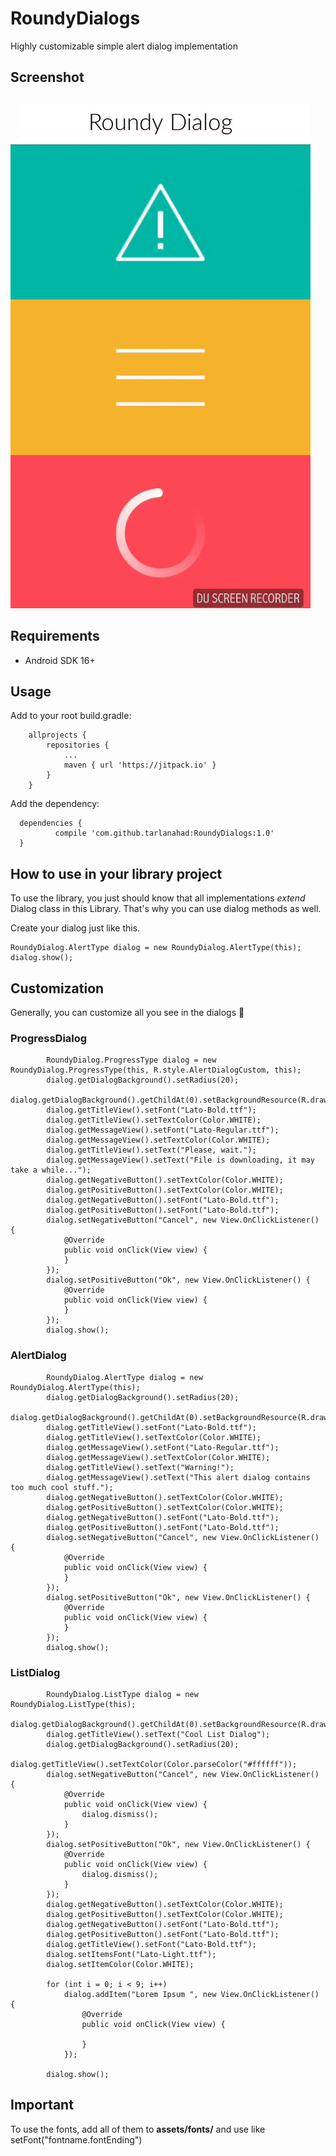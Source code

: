 # RoundyDialogs
Highly customizable simple alert dialog implementation
## Screenshot

![GIF](https://github.com/tarlanahad/RoundyDialogs/blob/master/ezgif-1-1b55732ddd.gif)



## Requirements
* Android SDK 16+

## Usage
Add to your root build.gradle:

```
	allprojects {
		repositories {
			...
			maven { url 'https://jitpack.io' }
		}
	}
  ```
Add the dependency:

  ```
  	dependencies {
	        compile 'com.github.tarlanahad:RoundyDialogs:1.0'
	}
  ```
  
  ## How to use in your library project
To use the library, you just should know that all implementations *extend* Dialog class in this Library. That's why you can
use dialog methods as well.

Create your dialog just like this.
```
RoundyDialog.AlertType dialog = new RoundyDialog.AlertType(this);
dialog.show();
```

## Customization
Generally, you can customize all you see in the dialogs 💪
### ProgressDialog
```
        RoundyDialog.ProgressType dialog = new RoundyDialog.ProgressType(this, R.style.AlertDialogCustom, this);
        dialog.getDialogBackground().setRadius(20);
        dialog.getDialogBackground().getChildAt(0).setBackgroundResource(R.drawable.gradient_two);
        dialog.getTitleView().setFont("Lato-Bold.ttf");
        dialog.getTitleView().setTextColor(Color.WHITE);
        dialog.getMessageView().setFont("Lato-Regular.ttf");
        dialog.getMessageView().setTextColor(Color.WHITE);
        dialog.getTitleView().setText("Please, wait.");
        dialog.getMessageView().setText("File is downloading, it may take a while...");
        dialog.getNegativeButton().setTextColor(Color.WHITE);
        dialog.getPositiveButton().setTextColor(Color.WHITE);
        dialog.getNegativeButton().setFont("Lato-Bold.ttf");
        dialog.getPositiveButton().setFont("Lato-Bold.ttf");
        dialog.setNegativeButton("Cancel", new View.OnClickListener() {
            @Override
            public void onClick(View view) {
            }
        });
        dialog.setPositiveButton("Ok", new View.OnClickListener() {
            @Override
            public void onClick(View view) {
            }
        });
        dialog.show();
```
###  AlertDialog
```
        RoundyDialog.AlertType dialog = new RoundyDialog.AlertType(this);
        dialog.getDialogBackground().setRadius(20);
        dialog.getDialogBackground().getChildAt(0).setBackgroundResource(R.drawable.gradient_three);
        dialog.getTitleView().setFont("Lato-Bold.ttf");
        dialog.getTitleView().setTextColor(Color.WHITE);
        dialog.getMessageView().setFont("Lato-Regular.ttf");
        dialog.getMessageView().setTextColor(Color.WHITE);
        dialog.getTitleView().setText("Warning!");
        dialog.getMessageView().setText("This alert dialog contains too much cool stuff.");
        dialog.getNegativeButton().setTextColor(Color.WHITE);
        dialog.getPositiveButton().setTextColor(Color.WHITE);
        dialog.getNegativeButton().setFont("Lato-Bold.ttf");
        dialog.getPositiveButton().setFont("Lato-Bold.ttf");
        dialog.setNegativeButton("Cancel", new View.OnClickListener() {
            @Override
            public void onClick(View view) {
            }
        });
        dialog.setPositiveButton("Ok", new View.OnClickListener() {
            @Override
            public void onClick(View view) {
            }
        });
        dialog.show();
```
###  ListDialog
```
        RoundyDialog.ListType dialog = new RoundyDialog.ListType(this);
        dialog.getDialogBackground().getChildAt(0).setBackgroundResource(R.drawable.gradient);
        dialog.getTitleView().setText("Cool List Dialog");
        dialog.getDialogBackground().setRadius(20);
        dialog.getTitleView().setTextColor(Color.parseColor("#ffffff"));
        dialog.setNegativeButton("Cancel", new View.OnClickListener() {
            @Override
            public void onClick(View view) {
                dialog.dismiss();
            }
        });
        dialog.setPositiveButton("Ok", new View.OnClickListener() {
            @Override
            public void onClick(View view) {
                dialog.dismiss();
            }
        });
        dialog.getNegativeButton().setTextColor(Color.WHITE);
        dialog.getPositiveButton().setTextColor(Color.WHITE);
        dialog.getNegativeButton().setFont("Lato-Bold.ttf");
        dialog.getPositiveButton().setFont("Lato-Bold.ttf");
        dialog.getTitleView().setFont("Lato-Bold.ttf");
        dialog.setItemsFont("Lato-Light.ttf");
        dialog.setItemColor(Color.WHITE);

        for (int i = 0; i < 9; i++)
            dialog.addItem("Lorem Ipsum ", new View.OnClickListener() {
                @Override
                public void onClick(View view) {

                }
            });

        dialog.show();
```
## Important
To use the fonts, add all of them to **assets/fonts/** and use like setFont("fontname.fontEnding")
